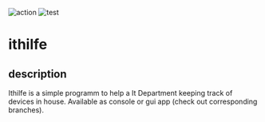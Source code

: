 
![action](https://github.com/JackWolf24/ithilfe/actions/workflows/python-app.yml/badge.svg)
![test](https://img.shields.io/badge/pytestcov-coverage-brightgreen)

# ithilfe
## description
Ithilfe is a simple programm to help a It Department keeping track of devices in house. 
Available as console or gui app (check out corresponding branches). 
